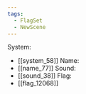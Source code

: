 ```yaml
---
tags:
  - FlagSet
  - NewScene
---
```

System:
- [[system_58]]
Name:
- [[name_77]]
Sound:
- [[sound_38]]
Flag:
- [[flag_12068]]
